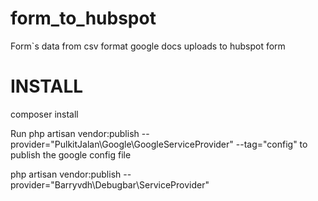 # form_to_hubspot
Form`s data from csv format google docs uploads to hubspot form

# INSTALL

 composer install

Run php artisan vendor:publish --provider="PulkitJalan\Google\GoogleServiceProvider" --tag="config" to publish the google config file

php artisan vendor:publish --provider="Barryvdh\Debugbar\ServiceProvider"